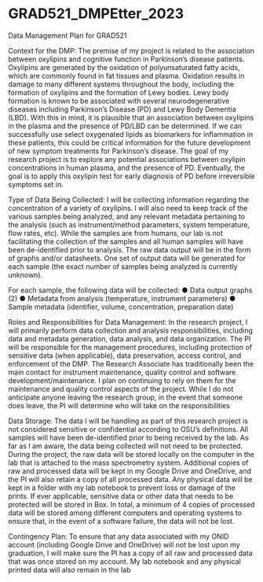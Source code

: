 # GRAD521_DMPEtter_2023

Data Management Plan for GRAD521

Context for the DMP: 
    The premise of my project is related to the association between oxylipins and cognitive
function in Parkinson’s disease patients. Oxylipins are generated by the oxidation of polyunsaturated
fatty acids, which are commonly found in fat tissues and plasma. Oxidation results in damage to many
different systems throughout the body, including the formation of oxylipins and the formation of
Lewy bodies. Lewy body formation is known to be associated with several neurodegenerative
diseases including Parkinson’s Disease (PD) and Lewy Body Dementia (LBD).
With this in mind, it is plausible that an association between oxylipins in the plasma and the
presence of PD/LBD can be determined. If we can successfully use select oxygenated lipids as
biomarkers for inflammation in these patients, this could be critical information for the future
development of new symptom treatments for Parkinson’s disease. The goal of my research project is
to explore any potential associations between oxylipin concentrations in human plasma, and the
presence of PD. Eventually, the goal is to apply this oxylipin test for early diagnosis of PD before
irreversible symptoms set in.

Type of Data Being Collected:
    I will be collecting information regarding the concentration of a variety of oxylipins. I will also need to keep track
of the various samples being analyzed, and any relevant metadata pertaining to the analysis (such as
instrument/method parameters, system temperature, flow rates, etc). While the samples are from
humans, our lab is not facilitating the collection of the samples and all human samples will have been
de-identified prior to analysis. The raw data output will be in the form of graphs and/or datasheets.
One set of output data will be generated for each sample (the exact number of samples being analyzed is currently unknown).

For each sample, the following data will be collected:
● Data output graphs (2)
● Metadata from analysis (temperature, instrument parameters)
● Sample metadata (identifier, volume, concentration, preparation date)

Roles and Responsibilities for Data Management:
    In the research project, I will primarily perform data collection and analysis responsibilities, 
including data and metadata generation, data analysis, and data organization. The PI will be 
responsible for the management procedures, including protection of sensitive data (when 
applicable), data preservation, access control, and enforcement of the DMP. The Research 
Associate has traditionally been the main contact for instrument maintenance, quality control and 
software development/maintenance. I plan on continuing to rely on them for the maintenance and 
quality control aspects of the project. While I do not anticipate anyone leaving the research 
group, in the event that someone does leave, the PI will determine who will take on the 
responsibilities

Data Storage:
    The data I will be handling as part of this research project is not considered sensitive or 
confidential according to OSU’s definitions. All samples will have been de-identified prior to 
being received by the lab. As far as I am aware, the data being collected will not need to be 
protected.
    During the project, the raw data will be stored locally on the computer in the lab that is 
attached to the mass spectrometry system. Additional copies of raw and processed data will be 
kept in my Google Drive and OneDrive, and the PI will also retain a copy of all processed data.
Any physical data will be kept in a folder with my lab notebook to prevent loss or damage of the 
prints. If ever applicable, sensitive data or other data that needs to be protected will be stored in 
Box. In total, a minimum of 4 copies of processed data will be stored among different computers 
and operating systems to ensure that, in the event of a software failure, the data will not be lost. 
    
Contingency Plan:
    To ensure that any data associated with my ONID account (including Google Drive and 
OneDrive) will not be lost upon my graduation, I will make sure the PI has a copy of all raw and 
processed data that was once stored on my account. My lab notebook and any physical printed 
data will also remain in the lab
